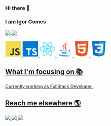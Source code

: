 [comment]: # (Update 12/08/2022 22:30)
### Hi there 👋
### I am Igor Gomes

<div>
  <a href="https://github.com/gomesIgor21/" />
  <img align="center" src="https://github-readme-stats.vercel.app/api?username=gomesIgor21&show_icons=true&theme=dracula&include_all_commits=true&count_private=true"/>
  <img align="center" src="https://github-readme-stats.vercel.app/api/top-langs/?username=gomesIgor21&theme=dracula&layout=compact&langs_count=18"/>
</div>

<div style="display: inline_block"><br>
  <img width="50px" heigth="50px" alt="JS" src="https://github.com/gomesIgor21/gomesIgor21/blob/master/images/javascript-original.svg"/>
  <img width="50px" heigth="50px" alt="TS" src="https://github.com/gomesIgor21/gomesIgor21/blob/master/images/typescript-original.svg"/>
  <img width="50px" heigth="50px" alt="React" src="https://github.com/gomesIgor21/gomesIgor21/blob/master/images/react-original.svg"/>
  <img width="50px" heigth="50px" alt="Java" src="https://github.com/gomesIgor21/gomesIgor21/blob/master/images/java-original.svg"/>
  <img width="50px" heigth="50px" alt="HTML5" src="https://github.com/gomesIgor21/gomesIgor21/blob/master/images/html5-original.svg"/>
  <img width="50px" heigth="50px" alt="CSS" src="https://github.com/gomesIgor21/gomesIgor21/blob/master/images/css3-original.svg"/>
 
</div>

## What I'm focusing on 📚

Currently working as FullStack Developer.

## Reach me elsewhere 🌎

<a href="https://www.linkedin.com/in/gomes21-igor/" target="_blank">
  <img src="https://img.shields.io/badge/LinkedIn-0077B5?style=for-the-badge&logo=linkedin&logoColor=white"/>
</a>
<a href="mailto:igorb.21gomes@gmail.com">
  <img src="https://img.shields.io/badge/Gmail-D14836?style=for-the-badge&logo=gmail&logoColor=white"/>
</a>
<a href="https://www.codewars.com/users/gomesIgor21">
  <img src="https://img.shields.io/badge/Codewars-303133?style=for-the-badge&logo=codewars&logoColor=B1361E"/>
</a>

